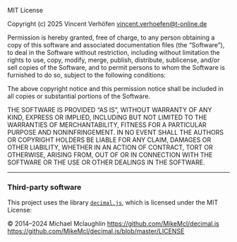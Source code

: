 MIT License

Copyright (c) 2025 Vincent Verhöfen vincent.verhoefen@t-online.de

Permission is hereby granted, free of charge, to any person obtaining a copy
of this software and associated documentation files (the “Software”), to deal
in the Software without restriction, including without limitation the rights
to use, copy, modify, merge, publish, distribute, sublicense, and/or sell
copies of the Software, and to permit persons to whom the Software is
furnished to do so, subject to the following conditions:

The above copyright notice and this permission notice shall be included in
all copies or substantial portions of the Software.

THE SOFTWARE IS PROVIDED “AS IS”, WITHOUT WARRANTY OF ANY KIND, EXPRESS OR
IMPLIED, INCLUDING BUT NOT LIMITED TO THE WARRANTIES OF MERCHANTABILITY,
FITNESS FOR A PARTICULAR PURPOSE AND NONINFRINGEMENT. IN NO EVENT SHALL THE
AUTHORS OR COPYRIGHT HOLDERS BE LIABLE FOR ANY CLAIM, DAMAGES OR OTHER
LIABILITY, WHETHER IN AN ACTION OF CONTRACT, TORT OR OTHERWISE, ARISING FROM,
OUT OF OR IN CONNECTION WITH THE SOFTWARE OR THE USE OR OTHER DEALINGS IN
THE SOFTWARE.

---

### Third-party software

This project uses the library [`decimal.js`](https://github.com/MikeMcl/decimal.js/),
which is licensed under the MIT License:

© 2014–2024 Michael Mclaughlin
<https://github.com/MikeMcl/decimal.js>
<https://github.com/MikeMcl/decimal.js/blob/master/LICENSE>
